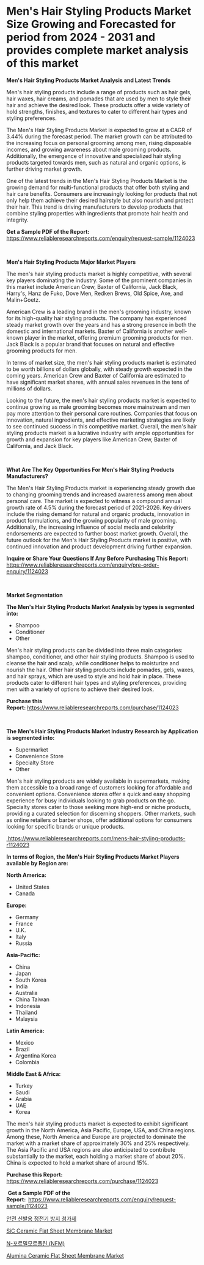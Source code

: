 <p><h1>Men's Hair Styling Products Market Size Growing and Forecasted for period from 2024 - 2031 and provides complete market analysis of this market</h1></p><p><strong>Men's Hair Styling Products Market Analysis and Latest Trends</strong></p>
<p><p>Men's hair styling products include a range of products such as hair gels, hair waxes, hair creams, and pomades that are used by men to style their hair and achieve the desired look. These products offer a wide variety of hold strengths, finishes, and textures to cater to different hair types and styling preferences.</p><p>The Men's Hair Styling Products Market is expected to grow at a CAGR of 3.44% during the forecast period. The market growth can be attributed to the increasing focus on personal grooming among men, rising disposable incomes, and growing awareness about male grooming products. Additionally, the emergence of innovative and specialized hair styling products targeted towards men, such as natural and organic options, is further driving market growth.</p><p>One of the latest trends in the Men's Hair Styling Products Market is the growing demand for multi-functional products that offer both styling and hair care benefits. Consumers are increasingly looking for products that not only help them achieve their desired hairstyle but also nourish and protect their hair. This trend is driving manufacturers to develop products that combine styling properties with ingredients that promote hair health and integrity.</p></p>
<p><strong>Get a Sample PDF of the Report:&nbsp;</strong> <a href="https://www.reliableresearchreports.com/enquiry/request-sample/1124023">https://www.reliableresearchreports.com/enquiry/request-sample/1124023</a></p>
<p>&nbsp;</p>
<p><strong>Men's Hair Styling Products Major Market Players</strong></p>
<p><p>The men's hair styling products market is highly competitive, with several key players dominating the industry. Some of the prominent companies in this market include American Crew, Baxter of California, Jack Black, Harry's, Hanz de Fuko, Dove Men, Redken Brews, Old Spice, Axe, and Malin+Goetz.</p><p>American Crew is a leading brand in the men's grooming industry, known for its high-quality hair styling products. The company has experienced steady market growth over the years and has a strong presence in both the domestic and international markets. Baxter of California is another well-known player in the market, offering premium grooming products for men. Jack Black is a popular brand that focuses on natural and effective grooming products for men.</p><p>In terms of market size, the men's hair styling products market is estimated to be worth billions of dollars globally, with steady growth expected in the coming years. American Crew and Baxter of California are estimated to have significant market shares, with annual sales revenues in the tens of millions of dollars.</p><p>Looking to the future, the men's hair styling products market is expected to continue growing as male grooming becomes more mainstream and men pay more attention to their personal care routines. Companies that focus on innovation, natural ingredients, and effective marketing strategies are likely to see continued success in this competitive market. Overall, the men's hair styling products market is a lucrative industry with ample opportunities for growth and expansion for key players like American Crew, Baxter of California, and Jack Black.</p></p>
<p>&nbsp;</p>
<p><strong>What Are The Key Opportunities For Men's Hair Styling Products Manufacturers?</strong></p>
<p><p>The Men's Hair Styling Products market is experiencing steady growth due to changing grooming trends and increased awareness among men about personal care. The market is expected to witness a compound annual growth rate of 4.5% during the forecast period of 2021-2026. Key drivers include the rising demand for natural and organic products, innovation in product formulations, and the growing popularity of male grooming. Additionally, the increasing influence of social media and celebrity endorsements are expected to further boost market growth. Overall, the future outlook for the Men's Hair Styling Products market is positive, with continued innovation and product development driving further expansion.</p></p>
<p><strong>Inquire or Share Your Questions If Any Before Purchasing This Report:</strong> <a href="https://www.reliableresearchreports.com/enquiry/pre-order-enquiry/1124023">https://www.reliableresearchreports.com/enquiry/pre-order-enquiry/1124023</a></p>
<p>&nbsp;</p>
<p><strong>Market Segmentation</strong></p>
<p><strong>The Men's Hair Styling Products Market Analysis by types is segmented into:</strong></p>
<p><ul><li>Shampoo</li><li>Conditioner</li><li>Other</li></ul></p>
<p><p>Men's hair styling products can be divided into three main categories: shampoo, conditioner, and other hair styling products. Shampoo is used to cleanse the hair and scalp, while conditioner helps to moisturize and nourish the hair. Other hair styling products include pomades, gels, waxes, and hair sprays, which are used to style and hold hair in place. These products cater to different hair types and styling preferences, providing men with a variety of options to achieve their desired look.</p></p>
<p><strong>Purchase this Report:&nbsp;</strong><a href="https://www.reliableresearchreports.com/purchase/1124023">https://www.reliableresearchreports.com/purchase/1124023</a></p>
<p>&nbsp;</p>
<p><strong>The Men's Hair Styling Products Market Industry Research by Application is segmented into:</strong></p>
<p><ul><li>Supermarket</li><li>Convenience Store</li><li>Specialty Store</li><li>Other</li></ul></p>
<p><p>Men's hair styling products are widely available in supermarkets, making them accessible to a broad range of customers looking for affordable and convenient options. Convenience stores offer a quick and easy shopping experience for busy individuals looking to grab products on the go. Specialty stores cater to those seeking more high-end or niche products, providing a curated selection for discerning shoppers. Other markets, such as online retailers or barber shops, offer additional options for consumers looking for specific brands or unique products.</p></p>
<p><a href="https://www.reliableresearchreports.com/mens-hair-styling-products-r1124023">&nbsp;https://www.reliableresearchreports.com/mens-hair-styling-products-r1124023</a></p>
<p><strong>In terms of Region, the Men's Hair Styling Products Market Players available by Region are:</strong></p>
<p>
    <p> <strong> North America: </strong>
        <ul>
            <li>United States</li>
            <li>Canada</li>
        </ul>
        </p> 
    <p> <strong> Europe: </strong>
        <ul>
            <li>Germany</li>
            <li>France</li>
            <li>U.K.</li>
            <li>Italy</li>
            <li>Russia</li>
        </ul>
        </p> 
    <p> <strong> Asia-Pacific: </strong>
        <ul>
            <li>China</li>
            <li>Japan</li>
            <li>South Korea</li>
            <li>India</li>
            <li>Australia</li>
            <li>China Taiwan</li>
            <li>Indonesia</li>
            <li>Thailand</li>
            <li>Malaysia</li>
        </ul>
        </p> 
    <p> <strong> Latin America: </strong>
        <ul>
            <li>Mexico</li>
            <li>Brazil</li>
            <li>Argentina Korea</li>
            <li>Colombia</li>
        </ul>
        </p> 
    <p> <strong> Middle East & Africa: </strong>
        <ul>
            <li>Turkey</li>
            <li>Saudi</li>
            <li>Arabia</li>
            <li>UAE</li>
            <li>Korea</li>
        </ul>
    </p>
    </p>
<p><p>The men's hair styling products market is expected to exhibit significant growth in the North America, Asia Pacific, Europe, USA, and China regions. Among these, North America and Europe are projected to dominate the market with a market share of approximately 30% and 25% respectively. The Asia Pacific and USA regions are also anticipated to contribute substantially to the market, each holding a market share of about 20%. China is expected to hold a market share of around 15%.</p></p>
<p><strong>Purchase this Report: </strong><a href="https://www.reliableresearchreports.com/purchase/1124023">https://www.reliableresearchreports.com/purchase/1124023</a></p>
<p>&nbsp;<strong>Get a Sample PDF of the Report:&nbsp;&nbsp;</strong><a href="https://www.reliableresearchreports.com/enquiry/request-sample/1124023">https://www.reliableresearchreports.com/enquiry/request-sample/1124023</a></p>
<p><strong></strong></p>
<p><p><a href="https://github.com/sammyUltyylrich9067856/Market-Research-Report-List-2/blob/main/7530234146391.md">안전 신발용 정전기 방지 첨가제</a></p><p><a href="https://github.com/waylose1223/Market-Research-Report-List-1/blob/main/sic-ceramic-flat-sheet-membrane-market.md">SiC Ceramic Flat Sheet Membrane Market</a></p><p><a href="https://github.com/ConstantinVon/Market-Research-Report-List-1/blob/main/9320537146392.md">N-포르밀모르폴린 (NFM)</a></p><p><a href="https://github.com/itulahketika112/Market-Research-Report-List-1/blob/main/alumina-ceramic-flat-sheet-membrane-market.md">Alumina Ceramic Flat Sheet Membrane Market</a></p></p>